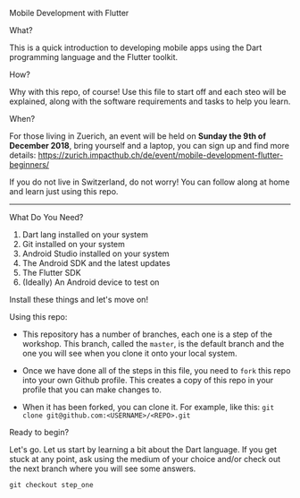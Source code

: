 Mobile Development with Flutter

What?

This is a quick introduction to developing mobile apps using the Dart programming language and the Flutter toolkit. 

How?

Why with this repo, of course! Use this file to start off and each steo will be explained, along with the software requirements and tasks to help you learn.

When?

For those living in Zuerich, an event will be held on **Sunday the 9th of December 2018**, bring yourself and a laptop, you can sign up and find more details: https://zurich.impacthub.ch/de/event/mobile-development-flutter-beginners/

If you do not live in Switzerland, do not worry! You can follow along at home and learn just using this repo.

---

What Do You Need?

1. Dart lang installed on your system
2. Git installed on your system
3. Android Studio installed on your system
4. The Android SDK and the latest updates
5. The Flutter SDK
6. (Ideally) An Android device to test on

Install these things and let's move on!

Using this repo:

* This repository has a number of branches, each one is a step of the workshop. This branch, called the `master`, is the default branch and the one you will see when you clone it onto your local system.

* Once we have done all of the steps in this file, you need to `fork` this repo into your own Github profile. This creates a copy of this repo in your profile that you can make changes to.

* When it has been forked, you can clone it. For example, like this:
`git clone git@github.com:<USERNAME>/<REPO>.git`

Ready to begin?

Let's go. Let us start by learning a bit about the Dart language. If you get stuck at any point, ask using the medium of your choice and/or check out the next branch where you will see some answers.

`git checkout step_one`
